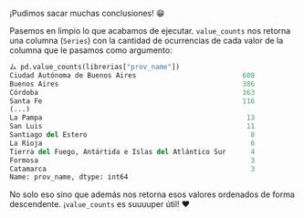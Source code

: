 ¡Pudimos sacar muchas conclusiones! 😁

Pasemos en limpio lo que acabamos de ejecutar. `value_counts` nos retorna una columna (`Series`) con la cantidad de ocurrencias de cada valor de la columna que le pasamos como argumento: 

```python
ム pd.value_counts(librerias["prov_name"])
Ciudad Autónoma de Buenos Aires                          608
Buenos Aires                                             386
Córdoba                                                  163
Santa Fe                                                 116
(...)
La Pampa                                                  13
San Luis                                                  11
Santiago del Estero                                        8
La Rioja                                                   6
Tierra del Fuego, Antártida e Islas del Atlántico Sur      4
Formosa                                                    3
Catamarca                                                  3
Name: prov_name, dtype: int64
```

No solo eso sino que además nos retorna esos valores ordenados de forma descendente. ¡`value_counts` es suuuuper útil! ♥️
